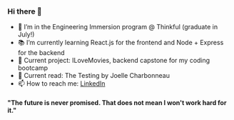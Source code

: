 ### Hi there 👋


- 🔭 I’m in the Engineering Immersion program @ Thinkful (graduate in July!)
- 📚 I’m currently learning React.js for the frontend and Node + Express for the backend
- 💬 Current project: ILoveMovies, backend capstone for my coding bootcamp
- 📖 Current read: The Testing by Joelle Charbonneau
- 📫 How to reach me: [LinkedIn](https://www.linkedin.com/in/kyrapalmer/) 

#### "The future is never promised. That does not mean I won't work hard for it."

